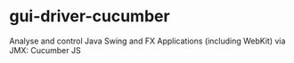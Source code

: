 # gui-driver-cucumber
Analyse and control Java Swing and FX Applications (including WebKit) via JMX: Cucumber JS
